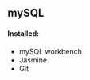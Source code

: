 ## mySQL

#### Installed:
* mySQL workbench
* Jasmine
* Git
<!--stackedit_data:
eyJoaXN0b3J5IjpbLTE0MzYxNzE0NDZdfQ==
-->